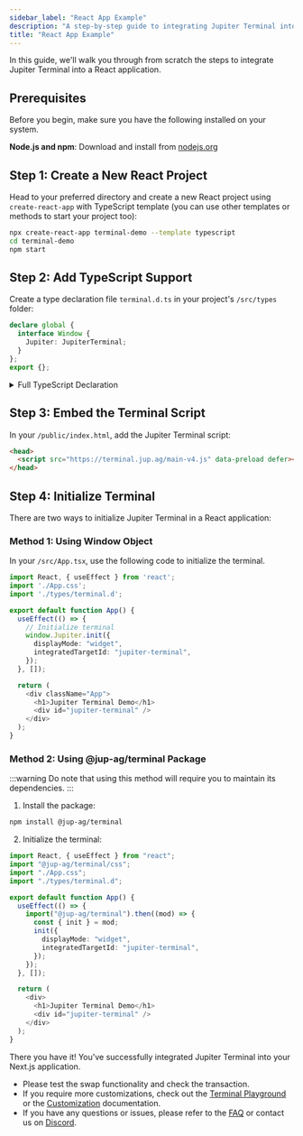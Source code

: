 ```yaml
---
sidebar_label: "React App Example"
description: "A step-by-step guide to integrating Jupiter Terminal into a React application."
title: "React App Example"
---
```


<head>
    <title>Terminal React App Example</title>
    <meta name="twitter:card" content="summary" />
</head>

In this guide, we'll walk you through from scratch the steps to integrate Jupiter Terminal into a React application.

## Prerequisites

Before you begin, make sure you have the following installed on your system.

**Node.js and npm**: Download and install from [nodejs.org](https://nodejs.org)

## Step 1: Create a New React Project

Head to your preferred directory and create a new React project using `create-react-app` with TypeScript template (you can use other templates or methods to start your project too):

```bash
npx create-react-app terminal-demo --template typescript
cd terminal-demo
npm start
```

## Step 2: Add TypeScript Support

Create a type declaration file `terminal.d.ts` in your project's `/src/types` folder:

```typescript
declare global {
  interface Window {
    Jupiter: JupiterTerminal;
  }
};
export {};
```

<details>
  <summary>
    Full TypeScript Declaration
  </summary>

```typescript
declare global {
    interface Window {
        Jupiter: JupiterTerminal;
    }
}

export type WidgetPosition = 'bottom-left' | 'bottom-right' | 'top-left' | 'top-right';
export type WidgetSize = 'sm' | 'default';
export type SwapMode = "ExactInOrOut" | "ExactIn" | "ExactOut";
export type DEFAULT_EXPLORER = 'Solana Explorer' | 'Solscan' | 'Solana Beach' | 'SolanaFM';

export interface FormProps {
    swapMode?: SwapMode;
    initialAmount?: string;
    initialInputMint?: string;
    initialOutputMint?: string;
    fixedAmount?: boolean;
    fixedMint?: string;
    referralAccount?: string;
    referralFee?: number;
}

export interface IInit {
    localStoragePrefix?: string;
    formProps?: FormProps;
    defaultExplorer?: DEFAULT_EXPLORER;
    autoConnect?: boolean;
    displayMode?: 'modal' | 'integrated' | 'widget';
    integratedTargetId?: string;
    widgetStyle?: {
        position?: WidgetPosition;
        size?: WidgetSize;
    };
    containerStyles?: CSSProperties;
    containerClassName?: string;
    enableWalletPassthrough?: boolean;
    passthroughWalletContextState?: WalletContextState;
    onRequestConnectWallet?: () => void | Promise<void>;
    onSwapError?: ({
        error,
        quoteResponseMeta,
    }: {
        error?: TransactionError;
        quoteResponseMeta: QuoteResponse | null;
    }) => void;
    onSuccess?: ({
        txid,
        swapResult,
        quoteResponseMeta,
    }: {
        txid: string;
        swapResult: SwapResult;
        quoteResponseMeta: QuoteResponse | null;
    }) => void;
    onFormUpdate?: (form: IForm) => void;
    onScreenUpdate?: (screen: IScreen) => void;
}

export interface JupiterTerminal {
    _instance: JSX.Element | null;
    init: (props: IInit) => void;
    resume: () => void;
    close: () => void;
    root: Root | null;
    enableWalletPassthrough: boolean;
    onRequestConnectWallet: IInit['onRequestConnectWallet'];
    store: ReturnType<typeof createStore>;
    syncProps: (props: { passthroughWalletContextState?: IInit['passthroughWalletContextState'] }) => void;
    onSwapError: IInit['onSwapError'];
    onSuccess: IInit['onSuccess'];
    onFormUpdate: IInit['onFormUpdate'];
    onScreenUpdate: IInit['onScreenUpdate'];
    localStoragePrefix: string;
}

export { };
```

</details>

## Step 3: Embed the Terminal Script

In your `/public/index.html`, add the Jupiter Terminal script:

```html
<head>
  <script src="https://terminal.jup.ag/main-v4.js" data-preload defer></script>
</head>
```

## Step 4: Initialize Terminal

There are two ways to initialize Jupiter Terminal in a React application:

### Method 1: Using Window Object

In your `/src/App.tsx`, use the following code to initialize the terminal.

```typescript
import React, { useEffect } from 'react';
import './App.css';
import './types/terminal.d';

export default function App() {
  useEffect(() => {
    // Initialize terminal
    window.Jupiter.init({
      displayMode: "widget",
      integratedTargetId: "jupiter-terminal",
    });
  }, []);

  return (
    <div className="App">
      <h1>Jupiter Terminal Demo</h1>
      <div id="jupiter-terminal" />
    </div>
  );
}
```

### Method 2: Using @jup-ag/terminal Package

:::warning
Do note that using this method will require you to maintain its dependencies.
:::

1. Install the package:

```bash
npm install @jup-ag/terminal
```

2. Initialize the terminal:

```typescript
import React, { useEffect } from "react";
import "@jup-ag/terminal/css";
import "./App.css";
import "./types/terminal.d";

export default function App() {
  useEffect(() => {
    import("@jup-ag/terminal").then((mod) => {
      const { init } = mod;
      init({
        displayMode: "widget",
        integratedTargetId: "jupiter-terminal",
      });
    });
  }, []);

  return (
    <div>
      <h1>Jupiter Terminal Demo</h1>
      <div id="jupiter-terminal" />
    </div>
  );
}
```

There you have it! You've successfully integrated Jupiter Terminal into your Next.js application.

- Please test the swap functionality and check the transaction.
- If you require more customizations, check out the [Terminal Playground](https://terminal.jup.ag/playground) or the [Customization](/docs/tool-kits/terminal/customization) documentation.
- If you have any questions or issues, please refer to the [FAQ](./faq.md) or contact us on [Discord](https://discord.gg/jup).
